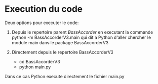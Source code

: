 # Execution du code

Deux options pour executer le code:

1. Depuis le repertoire parent *BassAccorder* en executant la commande python -m BassAccorderV3.main qui dit a Python d'aller chercher le module main dans le package BassAccorderV3

2. Directement depuis le repertoire BassAccorderV3

    * cd BassAccorderV3
    * python main.py

Dans ce cas Python execute directement le fichier main.py